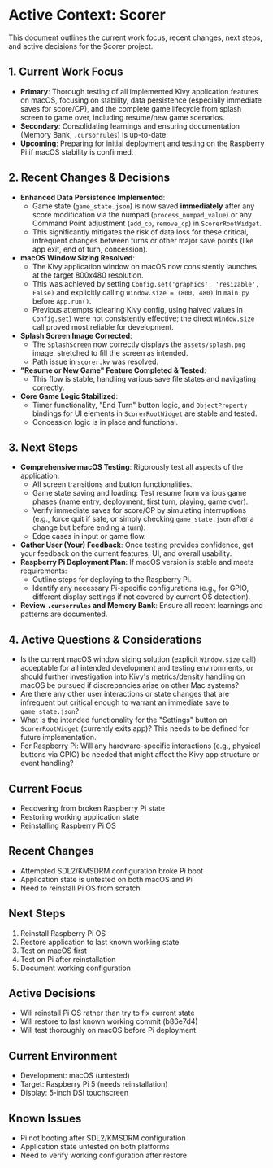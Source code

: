 # Active Context: Scorer

This document outlines the current work focus, recent changes, next steps, and active decisions for the Scorer project.

## 1. Current Work Focus

- **Primary**: Thorough testing of all implemented Kivy application features on macOS, focusing on stability, data persistence (especially immediate saves for score/CP), and the complete game lifecycle from splash screen to game over, including resume/new game scenarios.
- **Secondary**: Consolidating learnings and ensuring documentation (Memory Bank, `.cursorrules`) is up-to-date.
- **Upcoming**: Preparing for initial deployment and testing on the Raspberry Pi if macOS stability is confirmed.

## 2. Recent Changes & Decisions

- **Enhanced Data Persistence Implemented**:
  - Game state (`game_state.json`) is now saved **immediately** after any score modification via the numpad (`process_numpad_value`) or any Command Point adjustment (`add_cp`, `remove_cp`) in `ScorerRootWidget`.
  - This significantly mitigates the risk of data loss for these critical, infrequent changes between turns or other major save points (like app exit, end of turn, concession).
- **macOS Window Sizing Resolved**:
  - The Kivy application window on macOS now consistently launches at the target 800x480 resolution.
  - This was achieved by setting `Config.set('graphics', 'resizable', False)` and explicitly calling `Window.size = (800, 480)` in `main.py` before `App.run()`.
  - Previous attempts (clearing Kivy config, using halved values in `Config.set`) were not consistently effective; the direct `Window.size` call proved most reliable for development.
- **Splash Screen Image Corrected**:
  - The `SplashScreen` now correctly displays the `assets/splash.png` image, stretched to fill the screen as intended.
  - Path issue in `scorer.kv` was resolved.
- **"Resume or New Game" Feature Completed & Tested**:
  - This flow is stable, handling various save file states and navigating correctly.
- **Core Game Logic Stabilized**:
  - Timer functionality, "End Turn" button logic, and `ObjectProperty` bindings for UI elements in `ScorerRootWidget` are stable and tested.
  - Concession logic is in place and functional.

## 3. Next Steps

- **Comprehensive macOS Testing**: Rigorously test all aspects of the application:
  - All screen transitions and button functionalities.
  - Game state saving and loading: Test resume from various game phases (name entry, deployment, first turn, playing, game over).
  - Verify immediate saves for score/CP by simulating interruptions (e.g., force quit if safe, or simply checking `game_state.json` after a change but before ending a turn).
  - Edge cases in input or game flow.
- **Gather User (Your) Feedback**: Once testing provides confidence, get your feedback on the current features, UI, and overall usability.
- **Raspberry Pi Deployment Plan**: If macOS version is stable and meets requirements:
  - Outline steps for deploying to the Raspberry Pi.
  - Identify any necessary Pi-specific configurations (e.g., for GPIO, different display settings if not covered by current OS detection).
- **Review `.cursorrules` and Memory Bank**: Ensure all recent learnings and patterns are documented.

## 4. Active Questions & Considerations

- Is the current macOS window sizing solution (explicit `Window.size` call) acceptable for all intended development and testing environments, or should further investigation into Kivy's metrics/density handling on macOS be pursued if discrepancies arise on other Mac systems?
- Are there any other user interactions or state changes that are infrequent but critical enough to warrant an immediate save to `game_state.json`?
- What is the intended functionality for the "Settings" button on `ScorerRootWidget` (currently exits app)? This needs to be defined for future implementation.
- For Raspberry Pi: Will any hardware-specific interactions (e.g., physical buttons via GPIO) be needed that might affect the Kivy app structure or event handling?

## Current Focus

- Recovering from broken Raspberry Pi state
- Restoring working application state
- Reinstalling Raspberry Pi OS

## Recent Changes

- Attempted SDL2/KMSDRM configuration broke Pi boot
- Application state is untested on both macOS and Pi
- Need to reinstall Pi OS from scratch

## Next Steps

1. Reinstall Raspberry Pi OS
2. Restore application to last known working state
3. Test on macOS first
4. Test on Pi after reinstallation
5. Document working configuration

## Active Decisions

- Will reinstall Pi OS rather than try to fix current state
- Will restore to last known working commit (b86e7d4)
- Will test thoroughly on macOS before Pi deployment

## Current Environment

- Development: macOS (untested)
- Target: Raspberry Pi 5 (needs reinstallation)
- Display: 5-inch DSI touchscreen

## Known Issues

- Pi not booting after SDL2/KMSDRM configuration
- Application state untested on both platforms
- Need to verify working configuration after restore
